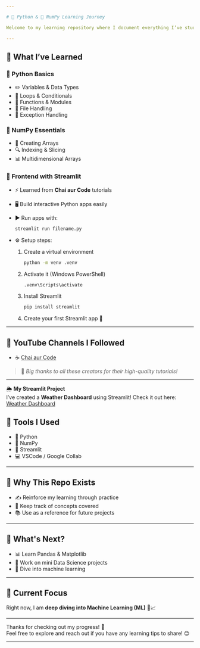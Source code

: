 ```yaml
---

# 🐍 Python & 🔢 NumPy Learning Journey

Welcome to my learning repository where I document everything I’ve studied about **Python**, **NumPy**, and now **Streamlit** via 📺 YouTube tutorials!

---
```


## 📘 What I’ve Learned

### 🐍 Python Basics
* ✏️ Variables & Data Types  
* 🔁 Loops & Conditionals  
* 🧮 Functions & Modules  
* 📁 File Handling  
* 🛑 Exception Handling  

### 🔢 NumPy Essentials
* 📐 Creating Arrays  
* 🔍 Indexing & Slicing  
* 📊 Multidimensional Arrays  

### 🎨 Frontend with Streamlit
* ⚡ Learned from **Chai aur Code** tutorials  
* 🖥️ Build interactive Python apps easily  
* ▶️ Run apps with:
  ```bash
  streamlit run filename.py
  ```

* ⚙️ Setup steps:

  1. Create a virtual environment

     ```bash
     python -m venv .venv
     ```
  2. Activate it (Windows PowerShell)

     ```bash
     .venv\Scripts\activate
     ```
  3. Install Streamlit

     ```bash
     pip install streamlit
     ```
  4. Create your first Streamlit app 🚀

---

## 🎥 YouTube Channels I Followed

* ☕ [Chai aur Code](https://www.youtube.com/@chaiaurcode)

> 📝 *Big thanks to all these creators for their high-quality tutorials!*

---

🌦️ **My Streamlit Project**  
I’ve created a **Weather Dashboard** using Streamlit! Check it out here: [Weather Dashboard](https://weatherst.streamlit.app/)


## 🧰 Tools I Used

* 🐍 Python  
* 🔢 NumPy  
* 🎨 Streamlit  
* 💻 VSCode / Google Collab 

---

## 🚀 Why This Repo Exists

* ✍️ Reinforce my learning through practice  
* 📒 Keep track of concepts covered  
* 📚 Use as a reference for future projects  

---

## 🔮 What's Next?

* 📊 Learn Pandas & Matplotlib  
* 🧠 Work on mini Data Science projects  
* 🤖 Dive into machine learning  

---

## 🌟 Current Focus

Right now, I am **deep diving into Machine Learning (ML)** 🤖📈

---

Thanks for checking out my progress! 💪  
Feel free to explore and reach out if you have any learning tips to share! 😊

---
